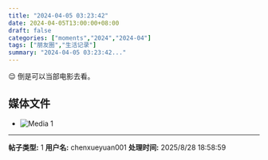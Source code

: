 ```yaml
---
title: "2024-04-05 03:23:42"
date: 2024-04-05T13:00:00+08:00
draft: false
categories: ["moments","2024","2024-04"]
tags: ["朋友圈","生活记录"]
summary: "2024-04-05 03:23:42..."
---
```


😌 倒是可以当部电影去看。

## 媒体文件

- ![Media 1](/Moments/photos/2024-04-05/202404050323420.jpg)

---

**帖子类型:** 1
**用户名:** chenxueyuan001
**处理时间:** 2025/8/28 18:58:59